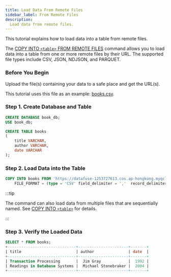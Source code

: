 ```yaml
---
title: Load Data From Remote Files
sidebar_label: From Remote Files
description:
  Load data from remote files.
---
```


This tutorial explains how to load data into a table from remote files.

The [COPY INTO `<table>` FROM REMOTE FILES](../30-reference/30-sql/10-dml/dml-copy-into-table.md) command allows you to load data into a table from one or more remote files by their URL. The supported file types include CSV, JSON, NDJSON, and PARQUET.

### Before You Begin

Upload the file(s) containing your data to a safe place and get the URL(s). 

This tutorial uses this file as an example: [books.csv](https://datafuse-1253727613.cos.ap-hongkong.myqcloud.com/data/books.csv).

### Step 1. Create Database and Table

```sql
CREATE DATABASE book_db;
USE book_db;

CREATE TABLE books
(
    title VARCHAR,
    author VARCHAR,
    date VARCHAR
);
```

### Step 2. Load Data into the Table

```sql
COPY INTO books FROM 'https://datafuse-1253727613.cos.ap-hongkong.myqcloud.com/data/books.csv'
    FILE_FORMAT = (type = 'CSV' field_delimiter = ','  record_delimiter = '\n' skip_header = 0);
```

:::tip

The command can also load data from multiple files that are sequentially named. See [COPY INTO `<table>`](../30-reference/30-sql/10-dml/dml-copy-into-table.md) for details.

:::

### Step 3. Verify the Loaded Data

```sql
SELECT * FROM books;
+------------------------------+----------------------+-------+
| title                        | author               | date  |
+------------------------------+----------------------+-------+
| Transaction Processing       |  Jim Gray            |  1992 |
| Readings in Database Systems |  Michael Stonebraker |  2004 |
+------------------------------+----------------------+-------+
```
